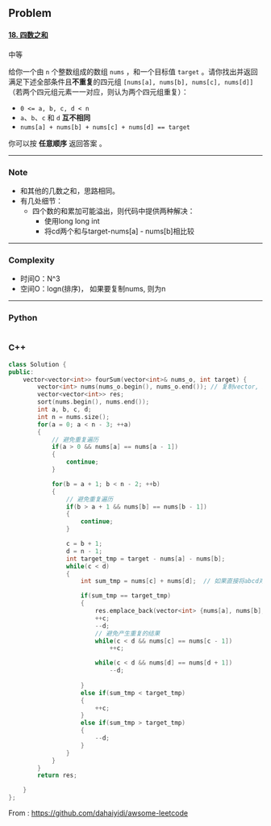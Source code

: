 ## Problem

#### [18. 四数之和](https://leetcode-cn.com/problems/4sum/)

中等

给你一个由 `n` 个整数组成的数组 `nums` ，和一个目标值 `target` 。请你找出并返回满足下述全部条件且**不重复**的四元组 `[nums[a], nums[b], nums[c], nums[d]]` （若两个四元组元素一一对应，则认为两个四元组重复）：

- `0 <= a, b, c, d < n`
- `a`、`b`、`c` 和 `d` **互不相同**
- `nums[a] + nums[b] + nums[c] + nums[d] == target`

你可以按 **任意顺序** 返回答案 。

------

### Note

- 和其他的几数之和，思路相同。
- 有几处细节：
  - 四个数的和累加可能溢出，则代码中提供两种解决：
    - 使用long long int
    - 将cd两个和与target-nums[a] - nums[b]相比较


------

### Complexity

- 时间O：N^3
- 空间O：logn(排序)， 如果要复制nums, 则为n

------

### Python

```python

```

### C++

```C++
class Solution {
public:
    vector<vector<int>> fourSum(vector<int>& nums_o, int target) {
        vector<int> nums(nums_o.begin(), nums_o.end()); // 复制vector, 避免inplace修改
        vector<vector<int>> res;
        sort(nums.begin(), nums.end());
        int a, b, c, d;
        int n = nums.size();
        for(a = 0; a < n - 3; ++a)
        {
            // 避免重复遍历
            if(a > 0 && nums[a] == nums[a - 1])
            {
                continue;
            }

            for(b = a + 1; b < n - 2; ++b)
            {
                // 避免重复遍历
                if(b > a + 1 && nums[b] == nums[b - 1])
                {
                    continue;
                }

                c = b + 1;
                d = n - 1;
                int target_tmp = target - nums[a] - nums[b];
                while(c < d)
                {
                    int sum_tmp = nums[c] + nums[d];  // 如果直接将abcd对应的值加起来，则会不通过：某些数字太大，溢出。 也可以使用long long int

                    if(sum_tmp == target_tmp)
                    {
                        res.emplace_back(vector<int> {nums[a], nums[b], nums[c], nums[d]});
                        ++c;
                        --d;
                        // 避免产生重复的结果
                        while(c < d && nums[c] == nums[c - 1])
                            ++c;

                        while(c < d && nums[d] == nums[d + 1])
                            --d;
                    
                    }
                    else if(sum_tmp < target_tmp)
                    {
                        ++c;
                    }
                    else if(sum_tmp > target_tmp)
                    {
                        --d;
                    }
                }
            }
        }
        return res;

    }
};
```



From : https://github.com/dahaiyidi/awsome-leetcode
